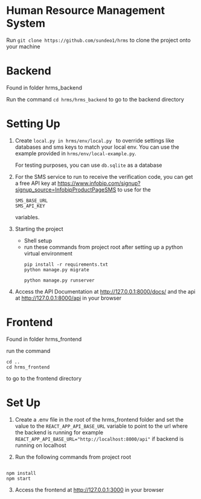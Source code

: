 # Human Resource Management System

Run `git clone https://github.com/sundeo1/hrms` to clone the project onto your machine

# Backend

Found in folder hrms_backend

   Run the command `cd hrms/hrms_backend` to go to the backend directory

# Setting Up

1. Create `local.py in hrms/env/local.py ` to override settings like databases and sms keys to match your local env.
   You can use the example provided in `hrms/env/local-example.py`.

   For testing purposes, you can use `db.sqlite` as a database

2. For the SMS service to run to receive the verification code, you can get a free API key at https://www.infobip.com/signup?signup_source=InfobipProductPageSMS to use for the

   ```
   SMS_BASE_URL
   SMS_API_KEY
   ```

   variables.

3. Starting the project

    - Shell setup
    - 
      run these commands from project root after setting up a python virtual environment
        ```
        pip install -r requirements.txt
        python manage.py migrate

        python manage.py runserver
        
        ```

4. Access the API Documentation at http://127.0.0.1:8000/docs/ and the api at http://127.0.0.1:8000/api in your browser


# Frontend

Found in folder hrms_frontend

run the command 

   ```
   cd ..
   cd hrms_frontend
   ```

to go to the frontend directory

# Set Up

1. Create a .env file in the root of the hrms_frontend folder and set the value to the `REACT_APP_API_BASE_URL` variable to point to the url where the backend is running
   for example `REACT_APP_API_BASE_URL="http://localhost:8000/api"`
   if backend is running on localhost

2. Run the following commands from project root 

```

npm install
npm start

```

3. Access the frontend at http://127.0.0.1:3000 in your browser

